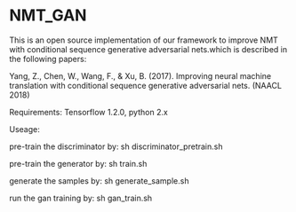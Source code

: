 # NMT_GAN
This is an open source implementation of our framework to improve NMT with conditional sequence generative adversarial nets.which is described in the following papers: 

Yang, Z., Chen, W., Wang, F., & Xu, B. (2017). Improving neural machine translation with conditional sequence generative adversarial nets. (NAACL 2018)

Requirements: Tensorflow 1.2.0, python 2.x

Useage:

pre-train the discriminator by: sh discriminator_pretrain.sh

pre-train the generator by: sh train.sh

generate the samples by: sh generate_sample.sh

run the gan training by: sh gan_train.sh

